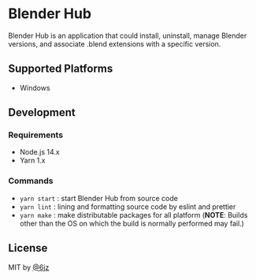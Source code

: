 # Blender Hub

Blender Hub is an application that could install, uninstall, manage Blender versions, and associate .blend extensions with a specific version.

## Supported Platforms

- Windows

## Development

### Requirements

- Node.js 14.x
- Yarn 1.x

### Commands

- `yarn start` : start Blender Hub from source code
- `yarn lint` : lining and formatting source code by eslint and prettier
- `yarn make` : make distributable packages for all platform (**NOTE**: Builds other than the OS on which the build is normally performed may fail.)

## License

MIT by [@6jz](https://twitter.com/6jz)
